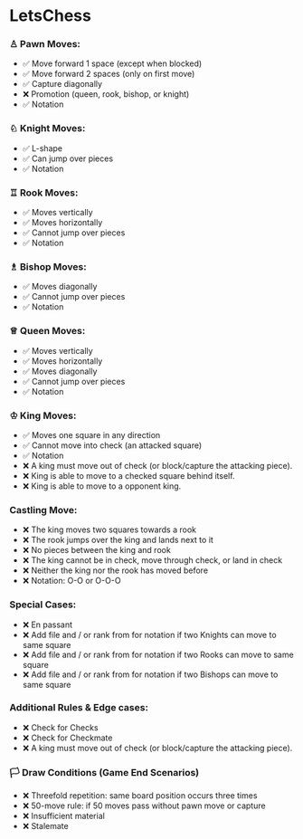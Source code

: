 # LetsChess


### ♙ Pawn Moves:  
- ✅ Move forward 1 space (except when blocked)
- ✅ Move forward 2 spaces (only on first move)
- ✅ Capture diagonally
- ❌ Promotion (queen, rook, bishop, or knight)
- ✅ Notation

### ♘ Knight Moves:
- ✅ L-shape
- ✅ Can jump over pieces
- ✅ Notation

### ♖ Rook Moves:
- ✅ Moves vertically
- ✅ Moves horizontally
- ✅ Cannot jump over pieces
- ✅ Notation

### ♗ Bishop Moves:
- ✅ Moves diagonally
- ✅ Cannot jump over pieces
- ✅ Notation

### ♕ Queen Moves:
- ✅ Moves vertically
- ✅ Moves horizontally
- ✅ Moves diagonally
- ✅ Cannot jump over pieces
- ✅ Notation

### ♔ King Moves:
- ✅ Moves one square in any direction
- ✅ Cannot move into check (an attacked square)
- ✅ Notation
- ❌ A king must move out of check (or block/capture the attacking piece).
- ❌ King is able to move to a checked square behind itself.
- ❌ King is able to move to a opponent king.

### Castling Move:
- ❌ The king moves two squares towards a rook
- ❌ The rook jumps over the king and lands next to it
- ❌ No pieces between the king and rook
- ❌ The king cannot be in check, move through check, or land in check
- ❌ Neither the king nor the rook has moved before
- ❌ Notation: O-O or O-O-O

### Special Cases:
- ❌ En passant
- ❌ Add file and / or rank from for notation if two Knights can move to same square
- ❌ Add file and / or rank from for notation if two Rooks can move to same square
- ❌ Add file and / or rank from for notation if two Bishops can move to same square

### Additional Rules & Edge cases:
- ❌ Check for Checks
- ❌ Check for Checkmate
- ❌ A king must move out of check (or block/capture the attacking piece).

### 🏳️ Draw Conditions (Game End Scenarios)
- ❌ Threefold repetition: same board position occurs three times
- ❌ 50-move rule: if 50 moves pass without pawn move or capture
- ❌ Insufficient material
- ❌ Stalemate